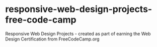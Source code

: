 # responsive-web-design-projects-free-code-camp
Responsive Web Design Projects - created as part of earning the Web Design Certification from FreeCodeCamp.org
